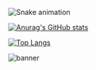 ![Snake animation](https://github.com/thepiyushmalhotra/thepiyushmalhotra/blob/output/github-contribution-grid-snake.svg)


[![Anurag's GitHub stats](https://github-readme-stats.vercel.app/api?username=bmmrxx)](https://github.com/anuraghazra/github-readme-stats)

[![Top Langs](https://github-readme-stats.vercel.app/api/top-langs/?username=bmmrxx&layout=compact)](https://github.com/bmmrxx)


  ![banner](https://github.com/bmmrxx/bmmrxx/assets/139537072/8859d8c1-10d0-4aa6-a832-a14e88020d40)

